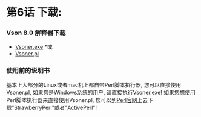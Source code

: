 # 第6话 下载:
### Vson 8.0 解释器下载
* [Vsoner.exe](vsoner.exe)
*或
* [Vsoner.pl](vsoner.pl)
### 使用前的说明书
基本上大部分的Linux或者mac机上都自带Perl脚本执行器, 您可以直接使用Vsoner.pl, 如果您是Windows系统的用户, 请直接执行Vsoner.exe! 如果您想使用Perl脚本执行器来直接使用Vsoner.pl, 您可以到[Perl官网](https://www.perl.org/get.html)上去下载"StrawberryPerl"或者"ActivePerl"!
